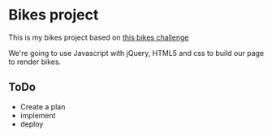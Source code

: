 # Bikes project

This is my bikes project based on [this bikes challenge](https://github.com/jujhars13/dev-test-frontend)

We're going to use Javascript with jQuery, HTML5 and css to build our page to render bikes.
## ToDo

- Create a plan
- implement 
- deploy